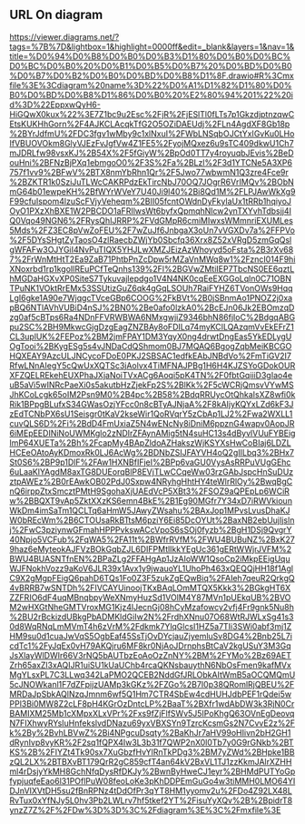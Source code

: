 ## URL On diagram

https://viewer.diagrams.net/?tags=%7B%7D&lightbox=1&highlight=0000ff&edit=_blank&layers=1&nav=1&title=%D0%94%D0%B8%D0%B0%D0%B3%D1%80%D0%B0%D0%BC%D0%BC%D0%B0%20%D0%B1%D0%B5%D0%B7%20%D0%BD%D0%B0%D0%B7%D0%B2%D0%B0%D0%BD%D0%B8%D1%8F.drawio#R%3Cmxfile%3E%3Cdiagram%20name%3D%22%D0%A1%D1%82%D1%80%D0%B0%D0%BD%D0%B8%D1%86%D0%B0%20%E2%80%94%201%22%20id%3D%22EppxwQyH6-HiGQwX0kux%22%3E7Z1bc9u2Esc%2FjR%2FjESlTl0fLTs7p1GkzdjptnzqwCEtsKUKHhGorn%2F4AJKCLAcqkTfG2O5OZiDAEUdj%2FLn4AgdXF8Gb18p%2BYrJdfmU%2FDC3fgv1wMby9c1xlNxuI%2FWbLNSqbOJCtYxIGvKu0LHoIfVBUOVOkm8GlyVJEzFvJgfVw4Z1FE5%2FyojMQxez6u9sTC409dkwU1Ch7mJDRLfw98vsxKJ%2B54X%2F5fGiyW%2BpOd0TT7y4royuqbJEvis%2BeDouHni%2BFNzBjPXq1ebmgoO0%2F3S%2Fa%2BLzl%2F3d1YTCNe5A3XP6757f1vv9%2BFwV%2BTX8nmYbRhn1Qr%2F5Jwo77wbwmN1Q3zre4Fce9r%2BZKTR1k0SziJuTLWcCAKRPdzEkTircNbJ70OQ7JOgrR6VrIMQv%2BObNmG64b01ewpeKH%2BfWYrWVeY7U40Ji9l40%2Bi8Qd1M%2FLPJAwWkXg9F99cfuIspom4lzuScFVjyVeheqm%2BII05fcntOWdnDyFkylaUx1tRRb1hqiyoJOyO1PXzXhBXE1W2PBCDO1aFRIlwsWt6byfxQpmqhNlcw2ynTXYvhTdbsjj4IQ0Vqo49NGN6%2FRysQhIJRRP%2FVdGMpR6cmiMIwxsWMmnriEXUMLes5Mds%2FZ3EC8pVwZoFEU%2F7wZuJf6JnbgaX3oUn7vVGXDv7a%2FFPVo%2F5DYsSHgtZyTaosO4zlRaecbZWjYb0Sbcfq36Xrx8Z52xVRgD5zmGqQslgWFAFw3OJYGiI4NvPuTIQX5YHJLwXMZJEizAzWhoyyd5oFsta%2B3rXv687%2FrWnMtHtT2Ea9ZaB71PhtbPnZcDpw5rMZaVnMWq8w1%2FzncI014F9hiXNoxrbd1rp1kgoIlREuPCfTeQnhs139%2Fl%2BGVwZMtiIEP7TbcNS0EE6qztLhMGDaHGXvXP0SiteS7Tykuvajlepdgo1V4N4NK0cqEeEXGGoLqln0C71OBNTPuNK1VOktRrEMx53SSUtizGuZ6qk4gGqLSOUh7RaiFYHZ6TVonOWs9HqqLgI6gke1A90e7WjqgcTVceGBp6COOG%2FkBVt%2B0jSBnmAo1PNOZ2j0xapBQ6NTlAVhVUBiD4nSJ%2BN0%2Be0afo0lzkA0%2BcEJn06Jk2EBOmzqDzg0af5cBTps6Ra4NDnFFVRWBWA6NMxgwjiZ9346bhN86fjIoC%2BdgqABGpu2SC%2BH9MkwcGjgDzgEagZNZBAy8oFDILq74myKCILQAzqmVvEkEFrZ1CL3uplUK%2FEPoz%2BM2jmFPAY1DM3YqyX0ng4drwtDngEas5YkEDLygUOgTooi%2BKygESg5s4vJNDaCdQShmom0BJ7MQAQ6BgogZqbMeiKBCGOHQXEAY9AzcULJNCycoFDoE0PKJ2SBSAC1edfkEAbJNBdVo%2FmTiGV2I7RfwLNnAIegY5cQwUxXQTSc3jAolvx4TiMFNAJPBg1H6H4KJZSYoGDokOURXFZQELREkehEUXPhaJXjaNoiTVxACg6Aoqi5pK4TN%2F0fbtGqiiiD3gIao4euB5aVi5wINRcPaeXi0s5akutbHzZjekFp2S%2BlKk%2F5cWCRjQmsvVYwMSJhKCoLcgk65oIM2Psn9M0%2B4pc%2B58%2BdqRRUycOtQhkaIsXZ8wfi0kRik1BPpgBLufxS34GWasOzjYFcc0n8cBTyAJNjaA%2F8kAIjyKQYxLZd6kF3JzEdTCNbPX6sU1Seisgr0tKaV2kseWir1QoRVqrY5zCbAp1LJ2%2Fwa2WXLL1cuvQLS6D%2Fi%2BdD4FmUxiaZ5N4wENcNy8iDniM6ppznG4wapv0AopJR6iMEpEEDINiNoUWMKglo2zNDIrZFAynAMig5tN4suHC13s4dByvlVUuFYBEiglmP64XUETa%2Bh%2FcapMy4BApZldoAZHakszWjKSYXsHwCoBIaj6LDZLHCEeOAtoAyKDmoxRk0LJ6AcWg%2BDNbZSIJFAYVH4oQ2gIILbq3%2BHx7St0S6%2BP9p1DlF%2FAw1HXNBfIFjeI%2BPp6vaGU0VysAsRRPuVUgGEhc6uLaaKlYAgdM8axTG8DUEorqBlP8EVjTLwCCqeWw03rzGAbJspcHnSuDUzztpAWEz%2B0rEAwkOB02PdJ0Sxpw4NRyhgHhtHY4teWlrRlOy%2BwqBgCnQ6irppZtxSmcztPMtH9SgohaXjUAEdVcP5XBt3%2FSOZ9aQPEpLp6WCiRw%2BBQXT9vAp5ZktXXzKS6emn4BkE%2B1Eg90MGfr7Y34xD7iRWVkiounWkDm4imSaTm1QCLTq6aHmW5JAwyZWsahu%2BAxJop1MPvsLvusDhaKJW0bREcWm%2B6CTOUsaRkBTtsM6pziY6Ei85DcOYUt%2BaxNB2ebUujIjslnj%2FwC3pziynwGFmahHPPPvkswACcVpoS6sSOj0fyzb%2BgH1DSj9QvgrY40Npjo5VCFub%2FqWA5%2FA11t%2BWfrRVfM%2FWU4BUBuNZ%2BxK279haz6eMyteokAJFVzBOkGqbZJL6DIFPMtlIkkYEgUc361gERtWWjrJVFM%2BWU4BUASNTfnEN%2BPaZLg2FFAHgAp1JzAIoWW1QsoCp2iMkpEEigUquWJFNokhVozz9aKoV6JLR39x1Avx1y9jwauoYL1UhoPh463xQEQQjHH18f1AglC9X2gMgpFEigQ6pahD6TQs1Fo0Z3F5zukZgEQwBiq%2FAIeh7qeuR2QrkgQ4vBRRB7wSNTDh%2FIVCAYUinoojTKxBAqLOmMTQX5Kkk3%2BGkgHT6XZZFRIO6dF4uqMBnqbpyWeXNmyHuzSd1VOlM4Y87MVn1pUEkqUB%2BVOM2wHXGtNheGMTVroxMG1Kjz4lJecnGj08hCyMzafowcy2vfj4Fr9gnk5Nu8h%2BU2rBckizdUBkgPbADMKldGiIw2N%2FrdhXNnu07O68WtRJWLxSg41s30d8WqRNqLmMVmT4h6zVrM%2Fdkmk7YlqGlcsI1HZ5a7TIi3SWi0abf3mj1ZHM9su0d1cuaJwVqS5OgbEaf45SsTjOvDYcjauZjyemluSv8DG4%2Bnb25L7icdTc1%2FyJqEx0vH79AKQjru6MF8kr0NjAoJDrnphsBtCaV2kgUSuY3M3GqJsXlayWlDWIr66V3rNQ5bAUTbzEoAoOzZnNY%2BM%2FYMo%2Bz69AETZrh65axZl3xAQIJR1uiSU1kUaUChb4rcaQKNsbauythN6NbOsFmen9kafMVxMgYLsxPL7C3LLwq342LaPMO2QCEB2NddGfJRLObkAItWmB5aOCQMQmU5cJNOWkanl1F7dZFpijzUAMp3kGKz%2FZGo%2B7I0p38QRomlRjQBEU%2FMRDaJpSbkAQlNzqJmnm6wf5Q1Hm7CTR4SbEw4cdHUHJdbPEF1rQdei5wPPl3Bi0MW8Z2cLF8pH4KGrOzDntcLP%2BaaT%2BXfr1wdAbDW3k3RjN0CrBAMIXM25Mb1cXMpxXLxVPr%2Fxs9fZjFlfSWv5J5IPoKhgQ63OVnEgDeovqN7FIXhwyRYsIuHnfekslvdDNazu69yxVBXSYn9TzrcKcsmGs2N7CvvE2z%2Fk%2By%2BvhLBVwZ%2Bi4NPgcuDsqty%2BaKhJr7aHV99oHIivn2bH2GH1dRynIvp8vyKR%2F2sq1fQPX4Iw3L3b31f7QWP2nX0l0Tb7y0G9rGNkb%2BTKS%2B%2FIYZt4Tk90sx7XuGbzfHvYlRnTkPDg3%2BM7yZWd%2BHpke1BBzQL2LX%2BTBXvBT179QrR2gC859cfT4an64kV2BxVL1TJ1zzKkmJAlrXZHHml4rDsjyYkMH8GchNfqDysRfDKJy%2BwnByHweCJ1eyr%2BHMdPUTYoGpfypjuqfeEao6l31POflPuW08feoLoKe3pKhDDPEmGuGo4w3tiMMH0LMO64YIDJnVIXVtDH5su2fBnRPNz4tDdOfPr3qYT8HM1yyomv2u%2FDo4Z92LX48LRvTux0xYfNJy5L0hv3Pb2LWLrv7hf5tkef2YT%2FisuYyXQv%2B%2BpidrT8ynzZ7Z%2F%2FDw%3D%3D%3C%2Fdiagram%3E%3C%2Fmxfile%3E